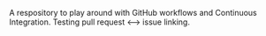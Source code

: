 A respository to play around with GitHub workflows and Continuous Integration.
Testing pull request <--> issue linking.

